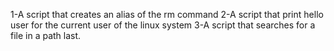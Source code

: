 1-A script that creates an alias of the rm command
2-A script that print hello user for the current user of the linux system
3-A script that searches for a file in a path last.

